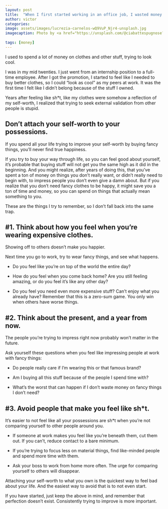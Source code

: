 ```yaml
---
layout: post
title:  "When I first started working in an office job, I wasted money on fancy things. Here’s how to avoid it."
author: victor
categories: 
image: assets/images/lucrezia-carnelos-wQ9VuP_Njr4-unsplash.jpg
imagecaption: Photo by <a href="https://unsplash.com/@ciabattespugnose?utm_content=creditCopyText&utm_medium=referral&utm_source=unsplash">Lucrezia Carnelos</a> on <a href="https://unsplash.com/photos/blue-and-brown-tote-bag-wQ9VuP_Njr4?utm_content=creditCopyText&utm_medium=referral&utm_source=unsplash">Unsplash</a>
  
tags: [money]
---
```

I used to spend a lot of money on clothes and other stuff, trying to look cool.

I was in my mid twenties. I just went from an internship position to a full-time employee. After I got the promotion, I started to feel like I needed to buy better clothes, so I could “look as cool” as my peers at work. It was the first time I felt like I didn’t belong because of the stuff I owned.

Years after feeling like sh*t, like my clothes were somehow a reflection of my self-worth, I realized that trying to seek external validation from other people is stupid.

## Don’t attach your self-worth to your possessions.

If you spend all your life trying to improve your self-worth by buying fancy things, you’ll never find true happiness.

If you try to buy your way through life, so you can feel good about yourself, it’s probable that buying stuff will not get you the same high as it did in the beginning. And you might realize, after years of doing this, that you’ve spent a ton of money on things you don’t really want, or didn’t really need to begin with, to impress people you don’t even give a damn about. But if you realize that you don’t need fancy clothes to be happy, it might save you a ton of time and money, so you can spend on things that actually mean something to you.

These are the things I try to remember, so I don’t fall back into the same trap.

## **#1. Think about how you feel when you’re wearing expensive clothes.**

Showing off to others doesn’t make you happier.

Next time you go to work, try to wear fancy things, and see what happens.

- Do you feel like you’re on top of the world the entire day?
    
- How do you feel when you come back home? Are you still feeling amazing, or do you feel it’s like any other day?
    
- Do you feel you need even more expensive stuff? Can’t enjoy what you already have? Remember that this is a zero-sum game. You only win when others have worse things.
    

## **#2. Think about the present, and a year from now.**

The people you’re trying to impress right now probably won’t matter in the future.

Ask yourself these questions when you feel like impressing people at work with fancy things:

- Do people really care if I’m wearing this or that famous brand?
    
- Am I buying all this stuff because of the people I spend time with?
    
- What’s the worst that can happen if I don’t waste money on fancy things I don’t need?
    

## **#3. Avoid people that make you feel like sh*t.**

It’s easier to not feel like all your possessions are sh*t when you’re not comparing yourself to other people around you.

- If someone at work makes you feel like you’re beneath them, cut them out. If you can’t, reduce contact to a bare minimum.
    
- If you’re trying to focus less on material things, find like-minded people and spend more time with them.
    
- Ask your boss to work from home more often. The urge for comparing yourself to others will disappear.
    

Attaching your self-worth to what you own is the quickest way to feel bad about your life. And the easiest way to avoid that is to not even start.

If you have started, just keep the above in mind, and remember that perfection doesn’t exist. Consistently trying to improve is more important.
